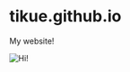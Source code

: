 # tikue.github.io
My website!

![Hi!](https://github.com/tikue/tikue.github.io/wiki/images/banjo.jpeg)


